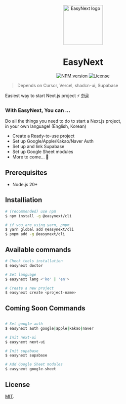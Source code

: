 <div align="center">
  <a href="https://github.com/easynextjs">
    <picture>
      <img alt="EasyNext logo" src="https://i.ibb.co/3sL9b23/logo.png" height="128">
    </picture>
  </a>
  <h1>EasyNext</h1>

<a href="https://www.npmjs.com/package/@easynext/cli"><img alt="NPM version" src="https://img.shields.io/npm/v/%40easynext%2Fcli.svg?style=for-the-badge&labelColor=000000"></a>
<a href="https://github.com/easynextjs/easynext/blob/main/LICENSE"><img alt="License" src="https://img.shields.io/npm/l/%40easynext%2Fcli.svg?style=for-the-badge&labelColor=000000"></a>

</div>

> Depends on Cursor, Vercel, shadcn-ui, Supabase

Easiest way to start Next.js project ⚡️ [한글](https://github.com/easynextjs/easynext/blob/main/packages/cli/README.ko.md)

### With EasyNext, You can ...

Do all the things you need to do to start a Next.js project,<br/>
in your own language! (English, Korean)

- Create a Ready-to-use project
- Set up Google/Apple/Kakao/Naver Auth
- Set up and link Supabase
- Set up Google Sheet modules
- More to come... 👀

## Prerequisites

- Node.js 20+

## Installiation

```bash
# (recommended) use npm
$ npm install -g @easynext/cli

# if you are using yarn, pnpm
$ yarn global add @easynext/cli
$ pnpm add -g @easynext/cli
```

## Available commands

```bash
# Check tools installation
$ easynext doctor

# Set language
$ easynext lang <'ko' | 'en'>

# Create a new project
$ easynext create <project-name>
```

## Coming Soon Commands

```bash

# Set google auth
$ easynext auth google|apple|kakao|naver

# Init next-ui
$ easynext next-ui

# Init supabase
$ easynext supabase

# Add Google Sheet modules
$ easynext google-sheet
```

## License

[MIT](https://github.com/easynextjs/easynext/blob/main/LICENSE).
